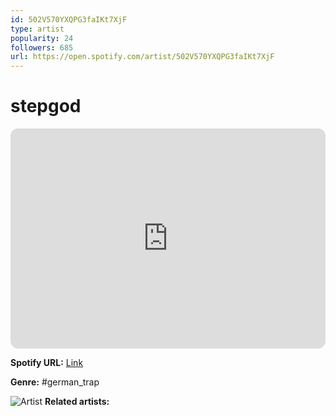 ```yaml
---
id: 502V570YXQPG3faIKt7XjF
type: artist
popularity: 24
followers: 685
url: https://open.spotify.com/artist/502V570YXQPG3faIKt7XjF
---
```

# stepgod

<iframe style="border-radius:12px" src="https://open.spotify.com/embed/artist/502V570YXQPG3faIKt7XjF" width="100%" height="352" frameBorder="0" allowfullscreen="" allow="autoplay; clipboard-write; encrypted-media; fullscreen; picture-in-picture" loading="lazy"></iframe>

**Spotify URL:** [Link](https://open.spotify.com/artist/502V570YXQPG3faIKt7XjF)

**Genre:**  #german_trap

![Artist](https://i.scdn.co/image/ab6761610000e5ebaa459d3f05974cd89cb1aea0)
**Related artists:**

